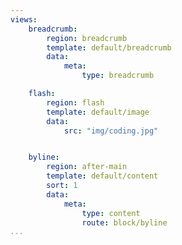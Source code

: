 ```yaml
---
views:
    breadcrumb:
        region: breadcrumb
        template: default/breadcrumb
        data:
            meta:
                type: breadcrumb

    flash:
        region: flash
        template: default/image
        data:
            src: "img/coding.jpg"


    byline:
        region: after-main
        template: default/content
        sort: 1
        data:
            meta:
                type: content
                route: block/byline
...
```

